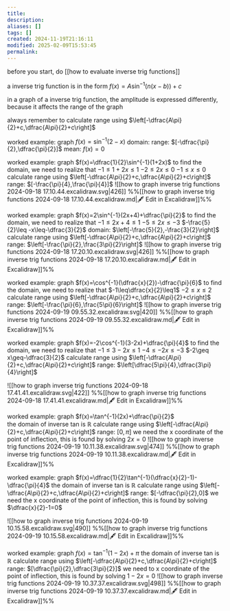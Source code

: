 ```yaml
---
title: 
description: 
aliases: []
tags: []
created: 2024-11-19T21:16:11
modified: 2025-02-09T15:53:45
permalink:
---
```


before you start, do [[how to evaluate inverse trig functions]]

a inverse trig function is in the form $f(x)=A\sin^{-1}(n(x-b))+c$

in a graph of a inverse trig function, the amplitude is expressed differently, because it affects the range of the graph

always remember to calculate range using $\left[-\dfrac{A\pi}{2}+c,\dfrac{A\pi}{2}+c\right]$

worked example: graph $f(x)=\sin^{-1}(2-x)$
domain: 
range: $[-\dfrac{\pi}{2},\dfrac{\pi}{2}]$
mean: $f(x)=0$



worked example: graph $f(x)=\dfrac{1}{2}\sin^{-1}(1+2x)$
to find the domain, we need to realize that $-1\leq1+2x\leq1$
$-2\leq2x\leq0$
$-1\leq x\leq0$
calculate range using $\left[-\dfrac{A\pi}{2}+c,\dfrac{A\pi}{2}+c\right]$
range: $[-\frac{\pi}{4},\frac{\pi}{4}]$
![[how to graph inverse trig functions 2024-09-18 17.10.44.excalidraw.svg|426]]
%%[[how to graph inverse trig functions 2024-09-18 17.10.44.excalidraw.md|🖋 Edit in Excalidraw]]%%


worked example: graph $f(x)=2\sin^{-1}(2x+4)+\dfrac{\pi}{2}$
to find the domain, we need to realize that $-1\leq2x+4\leq1$
$-5\leq2x\leq-3$
$-\frac{5}{2}\leq -x\leq-\dfrac{3}{2}$
domain: $\left[-\frac{5}{2},-\frac{3}{2}\right]$
calculate range using $\left[-\dfrac{A\pi}{2}+c,\dfrac{A\pi}{2}+c\right]$
range: $\left[-\frac{\pi}{2},\frac{3\pi}{2}\right]$
![[how to graph inverse trig functions 2024-09-18 17.20.10.excalidraw.svg|426]]
%%[[how to graph inverse trig functions 2024-09-18 17.20.10.excalidraw.md|🖋 Edit in Excalidraw]]%%


worked example: graph $f(x)=\cos^{-1}(\dfrac{x}{2})-\dfrac{\pi}{6}$
to find the domain, we need to realize that $-1\leq\dfrac{x}{2}\leq1$
$-2\leq x\leq2$
calculate range using $\left[-\dfrac{A\pi}{2}+c,\dfrac{A\pi}{2}+c\right]$
range: $\left[-\frac{\pi}{6},\frac{5\pi}{6}\right]$
![[how to graph inverse trig functions 2024-09-19 09.55.32.excalidraw.svg|420]]
%%[[how to graph inverse trig functions 2024-09-19 09.55.32.excalidraw.md|🖋 Edit in Excalidraw]]%%


worked example: graph $f(x)=-2\cos^{-1}(3-2x)+\dfrac{\pi}{4}$
to find the domain, we need to realize that $-1\leq3-2x\leq1$
$-4\leq-2x\leq-3$
$-2\geq x\geq-\dfrac{3}{2}$
calculate range using $\left[-\dfrac{A\pi}{2}+c,\dfrac{A\pi}{2}+c\right]$
range: $\left[\dfrac{5\pi}{4},\dfrac{3\pi}{4}\right]$


![[how to graph inverse trig functions 2024-09-18 17.41.41.excalidraw.svg|422]]
%%[[how to graph inverse trig functions 2024-09-18 17.41.41.excalidraw.md|🖋 Edit in Excalidraw]]%%


worked example: graph $f(x)=\tan^{-1}(2x)+\dfrac{\pi}{2}$\
the domain of inverse tan is $\mathbb{R}$
calculate range using $\left[-\dfrac{A\pi}{2}+c,\dfrac{A\pi}{2}+c\right]$
range: $[0,\pi]$
we need the x coordinate of the point of inflection, this is found by solving $2x=0$
![[how to graph inverse trig functions 2024-09-19 10.11.38.excalidraw.svg|474]]
%%[[how to graph inverse trig functions 2024-09-19 10.11.38.excalidraw.md|🖋 Edit in Excalidraw]]%%


worked example: graph $f(x)=\dfrac{1}{2}\tan^{-1}(\dfrac{x}{2}-1)-\dfrac{\pi}{4}$
the domain of inverse tan is $\mathbb{R}$
calculate range using $\left[-\dfrac{A\pi}{2}+c,\dfrac{A\pi}{2}+c\right]$
range: $[-\dfrac{\pi}{2},0]$
we need the x coordinate of the point of inflection, this is found by solving $\dfrac{x}{2}-1=0$

![[how to graph inverse trig functions 2024-09-19 10.15.58.excalidraw.svg|490]]
%%[[how to graph inverse trig functions 2024-09-19 10.15.58.excalidraw.md|🖋 Edit in Excalidraw]]%%


worked example: graph $f(x)=\tan^{-1}(1-2x)+\pi$
the domain of inverse tan is $\mathbb{R}$
calculate range using $\left[-\dfrac{A\pi}{2}+c,\dfrac{A\pi}{2}+c\right]$
range: $[\dfrac{\pi}{2},\dfrac{3\pi}{2}]$
we need to x coordinate of the point of inflection, this is found by solving $1-2x=0$
![[how to graph inverse trig functions 2024-09-19 10.37.37.excalidraw.svg|498]]
%%[[how to graph inverse trig functions 2024-09-19 10.37.37.excalidraw.md|🖋 Edit in Excalidraw]]%%
